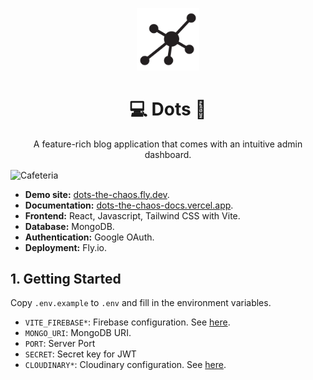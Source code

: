 <p align="center">
  <img alt="Cafeteria" style="width: 100px; max-width: 100%; height: auto;" src="./frontend/src/assets/dots.png"/>
    <h1 align="center">💻 Dots 📝</h1>
  <p align="center">A feature-rich blog application that comes with an intuitive admin dashboard.</p>
</p>

<img align="center" alt="Cafeteria" style="max-width: 500px; height: auto;" src="public/home.svg"/>

- **Demo site:** [dots-the-chaos.fly.dev](https://dots-the-chaos.fly.dev/).
- **Documentation:** [dots-the-chaos-docs.vercel.app](https://dots-the-chaos-docs.vercel.app/).
- **Frontend:** React, Javascript, Tailwind CSS with Vite.
- **Database:** MongoDB.
- **Authentication:** Google OAuth.
- **Deployment:** Fly.io.

## 1. Getting Started

Copy `.env.example` to `.env` and fill in the environment variables.

- `VITE_FIREBASE*`: Firebase configuration. See [here]().
- `MONGO_URI`: MongoDB URI.
- `PORT`: Server Port
- `SECRET`: Secret key for JWT
- `CLOUDINARY*`: Cloudinary configuration. See [here](). 
